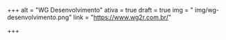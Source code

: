 +++
alt = "WG Desenvolvimento"
ativa = true
draft = true
img = " img/wg-desenvolvimento.png"
link = "https://www.wg2r.com.br/"

+++
